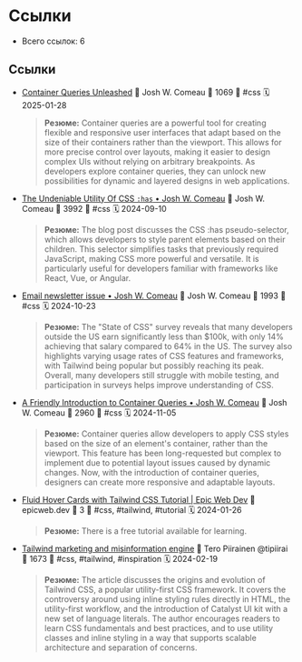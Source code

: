 # Ссылки

- Всего ссылок: 6

## Ссылки

- [Container Queries Unleashed](https://www.joshwcomeau.com/css/container-queries-unleashed/?from=newsletter) 👤 Josh W. Comeau 💬 1069 🔖 #css 🗓️ 2025-01-28
    > **Резюме:** Container queries are a powerful tool for creating flexible and responsive user interfaces that adapt based on the size of their containers rather than the viewport. This allows for more precise control over layouts, making it easier to design complex UIs without relying on arbitrary breakpoints. As developers explore container queries, they can unlock new possibilities for dynamic and layered designs in web applications.
- [The Undeniable Utility Of CSS <code>:has</code> • Josh W. Comeau](https://www.joshwcomeau.com/css/has/?from=newsletter) 👤 Josh W. Comeau 💬 3992 🔖 #css 🗓️ 2024-09-10
    > **Резюме:** The blog post discusses the CSS :has pseudo-selector, which allows developers to style parent elements based on their children. This selector simplifies tasks that previously required JavaScript, making CSS more powerful and versatile. It is particularly useful for developers familiar with frameworks like React, Vue, or Angular.
- [Email newsletter issue • Josh W. Comeau](https://www.joshwcomeau.com/email/2024-10-22-css-survey/) 👤 Josh W. Comeau 💬 1993 🔖 #css 🗓️ 2024-10-23
    > **Резюме:** The "State of CSS" survey reveals that many developers outside the US earn significantly less than $100k, with only 14% achieving that salary compared to 64% in the US. The survey also highlights varying usage rates of CSS features and frameworks, with Tailwind being popular but possibly reaching its peak. Overall, many developers still struggle with mobile testing, and participation in surveys helps improve understanding of CSS.
- [A Friendly Introduction to Container Queries • Josh W. Comeau](https://www.joshwcomeau.com/css/container-queries-introduction/?from=newsletter) 👤 Josh W. Comeau 💬 2960 🔖 #css 🗓️ 2024-11-05
    > **Резюме:** Container queries allow developers to apply CSS styles based on the size of an element's container, rather than the viewport. This feature has been long-requested but complex to implement due to potential layout issues caused by dynamic changes. Now, with the introduction of container queries, designers can create more responsive and adaptable layouts.
- [Fluid Hover Cards with Tailwind CSS Tutorial | Epic Web Dev](https://www.epicweb.dev/tutorials/fluid-hover-cards-with-tailwind-css) 👤 epicweb.dev 💬 3 🔖 #css, #tailwind, #tutorial 🗓️ 2024-01-26
    > **Резюме:** There is a free tutorial available for learning.
- [Tailwind marketing and misinformation engine](https://nuejs.org/blog/tailwind-misinformation-engine/) 👤 Tero Piirainen @tipiirai 💬 1673 🔖 #css, #tailwind, #inspiration 🗓️ 2024-02-19
    > **Резюме:** The article discusses the origins and evolution of Tailwind CSS, a popular utility-first CSS framework. It covers the controversy around using inline styling rules directly in HTML, the utility-first workflow, and the introduction of Catalyst UI kit with a new set of language literals. The author encourages readers to learn CSS fundamentals and best practices, and to use utility classes and inline styling in a way that supports scalable architecture and separation of concerns.
